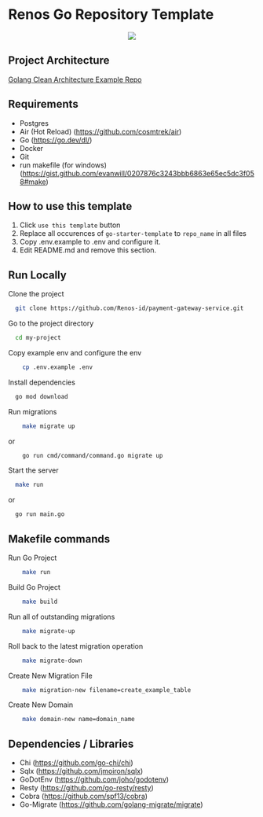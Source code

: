 # Renos Go Repository Template

<div align="center">
<img src="https://github.com/Renos-id/go-starter-template/raw/master/logo.png" >
</div>

## Project Architecture

[Golang Clean Architecture Example Repo](https://github.com/bxcodec/go-clean-arch)

## Requirements

- Postgres
- Air (Hot Reload) (<https://github.com/cosmtrek/air>)
- Go (<https://go.dev/dl/>)
- Docker
- Git
- run makefile (for windows) (<https://gist.github.com/evanwill/0207876c3243bbb6863e65ec5dc3f058#make>)

## How to use this template

1. Click `use this template` button
2. Replace all occurences of `go-starter-template` to `repo_name` in all files  
3. Copy .env.example to .env and configure it.
4. Edit README.md and remove this section.

## Run Locally

Clone the project

```bash
  git clone https://github.com/Renos-id/payment-gateway-service.git
```

Go to the project directory

```bash
  cd my-project
```

Copy example env and configure the env

```bash
    cp .env.example .env
```

Install dependencies

```bash
  go mod download
```

Run migrations

```bash
    make migrate up
```

or

```bash
    go run cmd/command/command.go migrate up
```

Start the server

```bash
  make run
```

or

```bash
  go run main.go
```

## Makefile commands

Run Go Project

```bash
    make run
```

Build Go Project

```bash
    make build
```

Run all of outstanding migrations

```bash
    make migrate-up
```

Roll back to the latest migration operation

```bash
    make migrate-down
```

Create New Migration File

```bash
    make migration-new filename=create_example_table
```

Create New Domain

```bash
    make domain-new name=domain_name
```

## Dependencies / Libraries

- Chi (<https://github.com/go-chi/chi>)
- Sqlx (<https://github.com/jmoiron/sqlx>)
- GoDotEnv (<https://github.com/joho/godotenv>)
- Resty (<https://github.com/go-resty/resty>)
- Cobra (<https://github.com/spf13/cobra>)
- Go-Migrate (<https://github.com/golang-migrate/migrate>)
